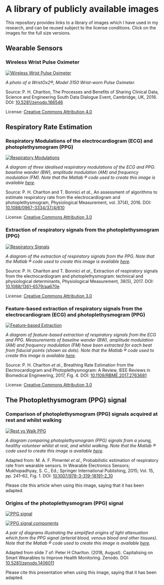 # A library of publicly available images

This repository provides links to a library of images which I have used in my research, and can be reused subject to the license conditions. Click on the images for the full size versions.

## Wearable Sensors

### Wireless Wrist Pulse Oximeter

[![Wireless Wrist Pulse Oximeter](https://cloud.githubusercontent.com/assets/9865941/25527219/ab58ab18-2c0f-11e7-98fc-4f89a8469d64.jpg)](https://zenodo.org/record/569814/files/wrist_pulse_oximeter.jpg)

*A photo of a WristOx2®, Model 3150 Wrist-worn Pulse Oximeter.*

Source: P. H. Charlton, The Processes and Benefits of Sharing Clinical Data, Science and Engineering South Data Dialogue Event, Cambridge, UK, 2016. DOI: [10.5281/zenodo.166546](http://doi.org/10.5281/zenodo.166546)

License: [Creative Commons Attribution 4.0](https://creativecommons.org/licenses/by/4.0/)

## Respiratory Rate Estimation

### Respiratory Modulations of the electrocardiogram (ECG) and photoplethysmogram (PPG)

[![Respiratory Modulations](https://cloud.githubusercontent.com/assets/9865941/25529722/381c9770-2c1b-11e7-839d-56e1cbb70172.jpg)](https://cloud.githubusercontent.com/assets/9865941/25529763/67359322-2c1b-11e7-84ae-0621126326f5.png)

*A diagram of three idealised respiratory modulations of the ECG and PPG: baseline wander (BW), amplitude modulation (AM) and frequency modulation (FM). Note that the Matlab ® code used to create this image is available [here](https://raw.githubusercontent.com/peterhcharlton/RRest/master/RRest_v2.0/Publication_Specific_Scripts/make_respiratory_modulations_plot.m).*

Source: P. H. Charlton and T. Bonnici *et al.*, An assessment of algorithms to estimate respiratory rate from the electrocardiogram and photoplethysmogram, Physiological Measurement, vol. 37(4), 2016. DOI: [10.1088/0967-3334/37/4/610](http://doi.org/10.1088/0967-3334/37/4/610)

License: [Creative Commons Attribution 3.0](http://creativecommons.org/licenses/by/3.0/)

### Extraction of respiratory signals from the photoplethysmogram (PPG)

[![Respiratory Signals](https://cloud.githubusercontent.com/assets/9865941/25533690/617f4492-2c29-11e7-917a-27cfc91b1800.png)](https://cloud.githubusercontent.com/assets/9865941/25533690/617f4492-2c29-11e7-917a-27cfc91b1800.png)

*A diagram of the extraction of respiratory signals from the PPG. Note that the Matlab ® code used to create this image is available [here](https://raw.githubusercontent.com/peterhcharlton/RRest/master/RRest_v2.0/Publication_Specific_Scripts/make_feature_filter_respiratory_signals_plot.m).*

Source: P. H. Charlton and T. Bonnici *et al.*, Extraction of respiratory signals from the electrocardiogram and photoplethysmogram: technical and physiological determinants, Physiological Measurement, 38(5), 2017. DOI: [10.1088/1361-6579/aa670e](http://doi.org/10.1088/1361-6579/aa670e)

License: [Creative Commons Attribution 3.0](http://creativecommons.org/licenses/by/3.0/)

### Feature-based extraction of respiratory signals from the electrocardiogram (ECG) and photoplethysmogram (PPG)

[![Feature-based Extraction](https://user-images.githubusercontent.com/9865941/34480046-014f0c64-efa2-11e7-9f82-1ed2aef3eef3.png)](https://user-images.githubusercontent.com/9865941/34480046-014f0c64-efa2-11e7-9f82-1ed2aef3eef3.png)

*A diagram of feature-based extraction of respiratory signals from the ECG and PPG. Measurements of baseline
wander (BW), amplitude modulation (AM) and frequency modulation (FM) have been extracted for each beat from fiducial points (shown as dots). Note that the Matlab ® code used to create this image is available [here](https://raw.githubusercontent.com/peterhcharlton/RRest/master/RRest_v3.0/Publication_Specific_Scripts/feature_measurement_for_breathing_rate_estimation.m).*

Source: P. H. Charlton *et al.*, Breathing Rate Estimation from the Electrocardiogram and Photoplethysmogram: A Review, IEEE Reviews in Biomedical Engineering, 2017, Fig. 4. DOI: [10.1109/RBME.2017.2763681](http://doi.org/10.1109/RBME.2017.2763681)

License: [Creative Commons Attribution 3.0](http://creativecommons.org/licenses/by/3.0/)

## The Photoplethysmogram (PPG) signal

### Comparison of photoplethysmogram (PPG) signals acquired at rest and whilst walking

[![Rest vs Walk PPG](https://user-images.githubusercontent.com/9865941/48299194-c46b7d80-e4c1-11e8-8b95-d49abe580f07.png)](https://user-images.githubusercontent.com/9865941/48299194-c46b7d80-e4c1-11e8-8b95-d49abe580f07.png)

*A diagram comparing photoplethysmogram (PPG) signals from a young, healthy volunteer whilst at rest, and whilst walking. Note that the Matlab ® code used to create this image is available [here](https://raw.githubusercontent.com/peterhcharlton/RRest/master/RRest_v3.0/Publication_Specific_Scripts/make_rest_vs_walk_ppg_plot.m).*

Adapted from: M. A. F. Pimentel *et al.*, Probabilistic estimation of respiratory rate from wearable sensors. In Wearable Electronics Sensors; Mukhopadhyay, S. C., Ed.; Springer International Publishing, 2015; Vol. 15, pp. 241–62, Fig. 1. DOI: [10.1007/978-3-319-18191-2_10](http://doi.org/10.1007/978-3-319-18191-2_10)

Please cite this article when using this image, saying that it has been adapted.

### Origins of the photoplethysmogram (PPG) signal

[![PPG signal](https://user-images.githubusercontent.com/9865941/52956852-3ccac000-3388-11e9-9bf0-5a3eff693367.png)](https://user-images.githubusercontent.com/9865941/52956852-3ccac000-3388-11e9-9bf0-5a3eff693367.png)

[![PPG signal components](https://user-images.githubusercontent.com/9865941/52956857-405e4700-3388-11e9-94d9-66daaae994ae.png)](https://user-images.githubusercontent.com/9865941/52956857-405e4700-3388-11e9-94d9-66daaae994ae.png)

*A pair of diagrams illustrating the simplified origins of light attenuation which form the PPG signal (arterial blood, venous blood and other tissues). Note that the Matlab ® code used to create this image is available [here](https://raw.githubusercontent.com/peterhcharlton/pwdb/master/pwdb_v1.0/publication_specific_scripts/ppg_components_plot.m).*

Adapted from slide 7 of: Peter H Charlton. (2018, August). Capitalising on Smart Wearables to Improve Health Monitoring. Zenodo. DOI: [10.5281/zenodo.1406011](http://doi.org/10.5281/zenodo.1406011)

Please cite this presentation when using this image, saying that it has been adapted.
